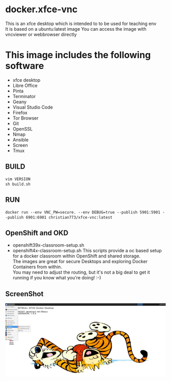 # docker.xfce-vnc
This is an xfce desktop which is intended to to be used for teaching env   
It is based on a ubuntu:latest image
You can access the image with vncviewer or webbrowser directly

# This image includes the following software
- xfce desktop
- Libre Office
- Pinta
- Terminator
- Geany
- Visual Studio Code
- Firefox
- Tor Browser
- Git
- OpenSSL
- Nmap
- Ansible
- Screen
- Tmux



## BUILD
```
vim VERSION
sh build.sh
```

## RUN
```
docker run --env VNC_PW=secure. --env DEBUG=true --publish 5901:5901 --publish 6901:6901 christian773/xfce-vnc:latest
```

## OpenShift and OKD
* openshift39x-classroom-setup.sh
* openshift4x-classroom-setup.sh
This scripts provide a oc based setup for a docker classroom within OpenShift and shared storage.   
The images are great for secure Desktops and exploring Docker Containers from within.    
You may need to adjust the routing, but it's not a big deal to get it running if you know what you're doing! :-)   

## ScreenShot
![](ss.png)
